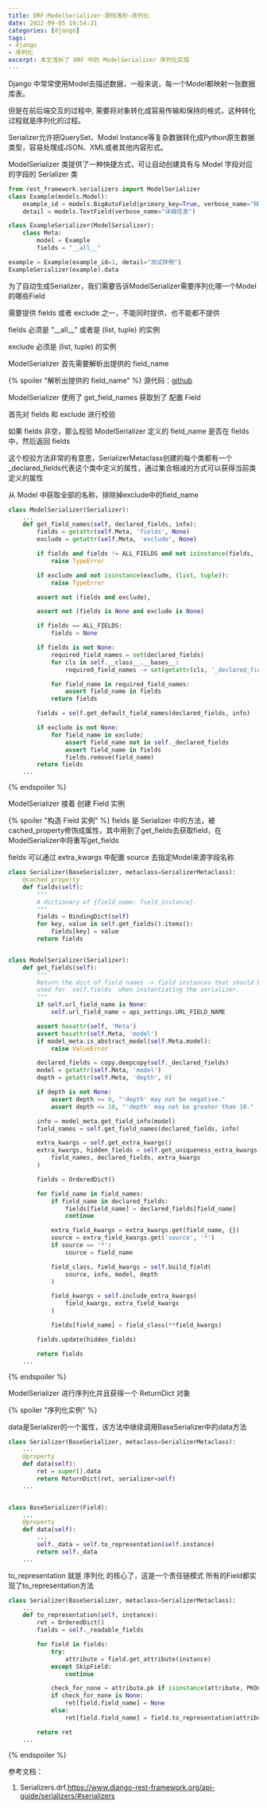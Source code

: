 ```yaml
---
title: DRF-ModelSerializer-源码浅析-序列化
date: 2022-09-05 19:54:21
categories: [django]
tags: 
- django 
- 序列化
excerpt: 本文浅析了 DRF 中的 ModelSerializer 序列化实现
---
```


Django 中常常使用Model去描述数据，一般来说，每一个Model都映射一张数据库表。

但是在前后端交互的过程中, 需要将对象转化成容易传输和保持的格式，这种转化过程就是序列化的过程。

Serializer允许把QuerySet、Model Instance等复杂数据转化成Python原生数据类型，容易处理成JSON、XML或者其他内容形式。

ModelSerializer 类提供了一种快捷方式，可让自动创建具有与 Model 字段对应的字段的 Serializer 类

```python
from rest_framework.serializers import ModelSerializer
class Example(models.Model):
    example_id = models.BigAutoField(primary_key=True, verbose_name="样例ID")
    detail = models.TextField(verbose_name="详细信息")

class ExampleSerializer(ModelSerializer):
    class Meta:
        model = Example
        fields = "__all__"

example = Example(example_id=1, detail="测试样例")
ExampleSerializer(example).data
```

为了自动生成Serializer，我们需要告诉ModelSerializer需要序列化哪一个Model的哪些Field

需要提供 fields 或者 exclude 之一，不能同时提供，也不能都不提供

fields 必须是 "\_\_all\_\_" 或者是 (list, tuple) 的实例

exclude 必须是 (list, tuple) 的实例

ModelSerializer 首先需要解析出提供的 field_name

{% spoiler "解析出提供的 field_name" %}
源代码：[github](https://github.com/encode/django-rest-framework/blob/master/rest_framework/serializers.py#L1019-L1091)

ModelSerializer 使用了 get_field_names 获取到了 配置 Field

首先对 fields 和 exclude 进行校验

如果 fields 非空，那么校验 ModelSerializer 定义的 field_name 是否在 fields 中，然后返回 fields

这个校验方法非常的有意思，SerializerMetaclass创建的每个类都有一个_declared_fields代表这个类中定义的属性，通过集合相减的方式可以获得当前类定义的属性

从 Model 中获取全部的名称，排除掉exclude中的field_name

```python
class ModelSerializer(Serializer):
    ...
    def get_field_names(self, declared_fields, info):
        fields = getattr(self.Meta, 'fields', None)
        exclude = getattr(self.Meta, 'exclude', None)

        if fields and fields != ALL_FIELDS and not isinstance(fields, (list, tuple)):
            raise TypeError

        if exclude and not isinstance(exclude, (list, tuple)):
            raise TypeError

        assert not (fields and exclude), 

        assert not (fields is None and exclude is None)

        if fields == ALL_FIELDS:
            fields = None

        if fields is not None:
            required_field_names = set(declared_fields)
            for cls in self.__class__.__bases__:
                required_field_names -= set(getattr(cls, '_declared_fields', []))

            for field_name in required_field_names:
                assert field_name in fields
            return fields

        fields = self.get_default_field_names(declared_fields, info)

        if exclude is not None:
            for field_name in exclude:
                assert field_name not in self._declared_fields
                assert field_name in fields
                fields.remove(field_name)
        return fields
    ...
```
{% endspoiler %}

ModelSerializer 接着 创建 Field 实例

{% spoiler "构造 Field 实例" %}
fields 是 Serializer 中的方法，被cached_property修饰成属性，其中用到了get_fields去获取field，在ModelSerializer中将重写get_fields

fields 可以通过 extra_kwargs 中配置 source 去指定Model来源字段名称

```python
class Serializer(BaseSerializer, metaclass=SerializerMetaclass):
    @cached_property
    def fields(self):
        """
        A dictionary of {field_name: field_instance}.
        """
        fields = BindingDict(self)
        for key, value in self.get_fields().items():
            fields[key] = value
        return fields


class ModelSerializer(Serializer):
    def get_fields(self):
        """
        Return the dict of field names -> field instances that should be
        used for `self.fields` when instantiating the serializer.
        """
        if self.url_field_name is None:
            self.url_field_name = api_settings.URL_FIELD_NAME

        assert hasattr(self, 'Meta')
        assert hasattr(self.Meta, 'model')
        if model_meta.is_abstract_model(self.Meta.model):
            raise ValueError

        declared_fields = copy.deepcopy(self._declared_fields)
        model = getattr(self.Meta, 'model')
        depth = getattr(self.Meta, 'depth', 0)

        if depth is not None:
            assert depth >= 0, "'depth' may not be negative."
            assert depth <= 10, "'depth' may not be greater than 10."

        info = model_meta.get_field_info(model)
        field_names = self.get_field_names(declared_fields, info)

        extra_kwargs = self.get_extra_kwargs()
        extra_kwargs, hidden_fields = self.get_uniqueness_extra_kwargs(
            field_names, declared_fields, extra_kwargs
        )

        fields = OrderedDict()

        for field_name in field_names:
            if field_name in declared_fields:
                fields[field_name] = declared_fields[field_name]
                continue

            extra_field_kwargs = extra_kwargs.get(field_name, {})
            source = extra_field_kwargs.get('source', '*')
            if source == '*':
                source = field_name

            field_class, field_kwargs = self.build_field(
                source, info, model, depth
            )

            field_kwargs = self.include_extra_kwargs(
                field_kwargs, extra_field_kwargs
            )

            fields[field_name] = field_class(**field_kwargs)

        fields.update(hidden_fields)

        return fields
    ...
```
{% endspoiler %}

ModelSerializer 进行序列化并且获得一个 ReturnDict 对象

{% spoiler "序列化实例" %}

data是Serializer的一个属性，该方法中继续调用BaseSerializer中的data方法

```python
class Serializer(BaseSerializer, metaclass=SerializerMetaclass):
    ...
    @property
    def data(self):
        ret = super().data
        return ReturnDict(ret, serializer=self)
    ...


class BaseSerializer(Field):
    ...
    @property
    def data(self):
        ...
        self._data = self.to_representation(self.instance)
        return self._data
    ...
```

to_representation 就是 序列化 的核心了，这是一个责任链模式 所有的Field都实现了to_representation方法

```python
class Serializer(BaseSerializer, metaclass=SerializerMetaclass):
    ...
    def to_representation(self, instance):
        ret = OrderedDict()
        fields = self._readable_fields

        for field in fields:
            try:
                attribute = field.get_attribute(instance)
            except SkipField:
                continue

            check_for_none = attribute.pk if isinstance(attribute, PKOnlyObject) else attribute
            if check_for_none is None:
                ret[field.field_name] = None
            else:
                ret[field.field_name] = field.to_representation(attribute)

        return ret
    ...
```

{% endspoiler %}


参考文档：

1. Serializers.drf.https://www.django-rest-framework.org/api-guide/serializers/#serializers
